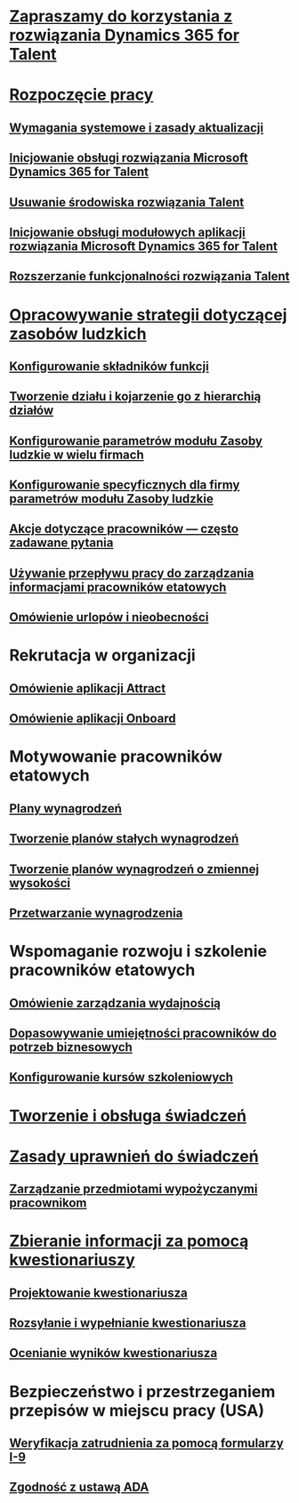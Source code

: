 # [Zapraszamy do korzystania z rozwiązania Dynamics 365 for Talent](index.md)

# [Rozpoczęcie pracy](talent-get-started.md)
## [Wymagania systemowe i zasady aktualizacji](talent-versions-update-policy.md)
## [Inicjowanie obsługi rozwiązania Microsoft Dynamics 365 for Talent](provisioning-talent.md)
## [Usuwanie środowiska rozwiązania Talent](remove-test-environment.md)
## [Inicjowanie obsługi modułowych aplikacji rozwiązania Microsoft Dynamics 365 for Talent](modular-app-tech-faq.md)
## [Rozszerzanie funkcjonalności rozwiązania Talent](extend-talent-functionality.md)

# [Opracowywanie strategii dotyczącej zasobów ludzkich](departments-jobs-positions.md)
## [Konfigurowanie składników funkcji](create-job.md)
## [Tworzenie działu i kojarzenie go z hierarchią działów](create-department-add-department-hierarchy.md)
## [Konfigurowanie parametrów modułu Zasoby ludzkie w wielu firmach](set-up-hr-parameters-across-legal-entities.md)
## [Konfigurowanie specyficznych dla firmy parametrów modułu Zasoby ludzkie](set-up-company-specific-hr-parameters.md)
## [Akcje dotyczące pracowników — często zadawane pytania](personnel-actions-faq.md)
## [Używanie przepływu pracy do zarządzania informacjami pracowników etatowych](workflow-manage-employee-information.md)
## [Omówienie urlopów i nieobecności](leave-absence-overview.md)

# Rekrutacja w organizacji
## [Omówienie aplikacji Attract](attract-overview.md) 
## [Omówienie aplikacji Onboard](create-onboarding-experience.md)

# Motywowanie pracowników etatowych
## [Plany wynagrodzeń](compensation-plans.md)
## [Tworzenie planów stałych wynagrodzeń](create-fixed-compensation-plans.md)
## [Tworzenie planów wynagrodzeń o zmiennej wysokości](create-variable-compensation-plans.md)
## [Przetwarzanie wynagrodzenia](process-compensation.md)

# Wspomaganie rozwoju i szkolenie pracowników etatowych
## [Omówienie zarządzania wydajnością](performance-management-overview.md)
## [Dopasowywanie umiejętności pracowników do potrzeb biznesowych](skills.md)
## [Konfigurowanie kursów szkoleniowych](courses.md)

# [Tworzenie i obsługa świadczeń](manage-benefit-program.md)
# [Zasady uprawnień do świadczeń](benefit-eligibility-policies.md)
## [Zarządzanie przedmiotami wypożyczanymi pracownikom](loan-items.md)

# [Zbieranie informacji za pomocą kwestionariuszy](questionnaires.md)
## [Projektowanie kwestionariusza](design-questionnaires.md)
## [Rozsyłanie i wypełnianie kwestionariusza](distribute-questionnaires.md)
## [Ocenianie wyników kwestionariusza](evaluate-questionnaire-results.md)

# Bezpieczeństwo i przestrzeganiem przepisów w miejscu pracy (USA)
## [Weryfikacja zatrudnienia za pomocą formularzy I-9](../fin-and-ops/hr/localizations/noam-usa-form-i-9-verification.md?toc=/talent/toc.json)
## [Zgodność z ustawą ADA](../fin-and-ops/hr/localizations/noam-usa-comply-ada.md?toc=/talent/toc.json)
